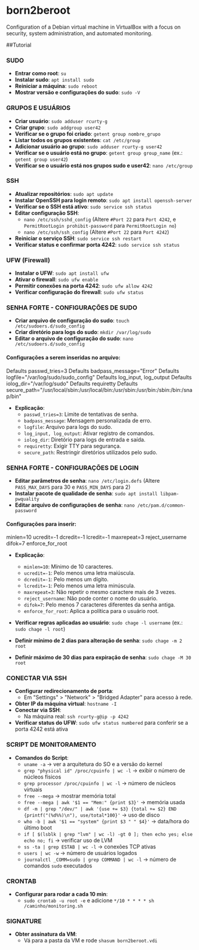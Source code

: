 # born2beroot
Configuration of a Debian virtual machine in VirtualBox with a focus on security, system administration, and automated monitoring.

##Tutorial
### SUDO
- **Entrar como root**: `su`
- **Instalar sudo**: `apt install sudo`
- **Reiniciar a máquina**: `sudo reboot`
- **Mostrar versão e configurações do sudo**: `sudo -V`

### GRUPOS E USUÁRIOS
- **Criar usuário**: `sudo adduser rcurty-g`
- **Criar grupo**: `sudo addgroup user42`
- **Verificar se o grupo foi criado**: `getent group nombre_grupo`
- **Listar todos os grupos existentes**: `cat /etc/group`
- **Adicionar usuário ao grupo**: `sudo adduser rcurty-g user42`
- **Verificar se o usuário está no grupo**: `getent group group_name` (ex.: `getent group user42`)
- **Verificar se o usuário está nos grupos sudo e user42**: `nano /etc/group`

### SSH
- **Atualizar repositórios**: `sudo apt update`
- **Instalar OpenSSH para login remoto**: `sudo apt install openssh-server`
- **Verificar se o SSH está ativo**: `sudo service ssh status`
- **Editar configuração SSH**:
  - `nano /etc/ssh/sshd_config` (Altere `#Port 22` para `Port 4242`, e `PermitRootLogin prohibit-password` para `PermitRootLogin no`)
  - `nano /etc/ssh/ssh_config` (Altere `#Port 22` para `Port 4242`)
- **Reiniciar o serviço SSH**: `sudo service ssh restart`
- **Verificar status e confirmar porta 4242**: `sudo service ssh status`

### UFW (Firewall)
- **Instalar o UFW**: `sudo apt install ufw`
- **Ativar o firewall**: `sudo ufw enable`
- **Permitir conexões na porta 4242**: `sudo ufw allow 4242`
- **Verificar configuração do firewall**: `sudo ufw status`

### SENHA FORTE - CONFIGURAÇÕES DE SUDO
- **Criar arquivo de configuração do sudo**: `touch /etc/sudoers.d/sudo_config`
- **Criar diretório para logs do sudo**: `mkdir /var/log/sudo`
- **Editar o arquivo de configuração do sudo**: `nano /etc/sudoers.d/sudo_config`

#### Configurações a serem inseridas no arquivo:
Defaults passwd_tries=3
Defaults badpass_message="Error"
Defaults logfile="/var/log/sudo/sudo_config"
Defaults log_input, log_output
Defaults iolog_dir="/var/log/sudo"
Defaults requiretty
Defaults secure_path="/usr/local/sbin:/usr/local/bin:/usr/sbin:/usr/bin:/sbin:/bin:/snap/bin"

- **Explicação**:
  - `passwd_tries=3`: Limite de tentativas de senha.
  - `badpass_message`: Mensagem personalizada de erro.
  - `logfile`: Arquivo para logs do sudo.
  - `log_input, log_output`: Ativar registro de comandos.
  - `iolog_dir`: Diretório para logs de entrada e saída.
  - `requiretty`: Exigir TTY para segurança.
  - `secure_path`: Restringir diretórios utilizados pelo sudo.

### SENHA FORTE - CONFIGURAÇÕES DE LOGIN
- **Editar parâmetros de senha**: `nano /etc/login.defs` (Altere `PASS_MAX_DAYS` para 30 e `PASS_MIN_DAYS` para 2)
- **Instalar pacote de qualidade de senha**: `sudo apt install libpam-pwquality`
- **Editar arquivo de configurações de senha**: `nano /etc/pam.d/common-password`

#### Configurações para inserir:
minlen=10 ucredit=-1 dcredit=-1 lcredit=-1 maxrepeat=3 reject_username difok=7 enforce_for_root

- **Explicação**:
  - `minlen=10`: Mínimo de 10 caracteres.
  - `ucredit=-1`: Pelo menos uma letra maiúscula.
  - `dcredit=-1`: Pelo menos um dígito.
  - `lcredit=-1`: Pelo menos uma letra minúscula.
  - `maxrepeat=3`: Não repetir o mesmo caractere mais de 3 vezes.
  - `reject_username`: Não pode conter o nome do usuário.
  - `difok=7`: Pelo menos 7 caracteres diferentes da senha antiga.
  - `enforce_for_root`: Aplica a política para o usuário root.

- **Verificar regras aplicadas ao usuário**: `sudo chage -l username` (ex.: `sudo chage -l root`)
- **Definir mínimo de 2 dias para alteração de senha**: `sudo chage -m 2 root`
- **Definir máximo de 30 dias para expiração de senha**: `sudo chage -M 30 root`

### CONECTAR VIA SSH
- **Configurar redirecionamento de porta**:
  - Em "Settings" > "Network" > "Bridged Adapter" para acesso à rede.
- **Obter IP da máquina virtual**: `hostname -I`
- **Conectar via SSH**:
  - Na máquina real: `ssh rcurty-g@ip -p 4242`
- **Verificar status do UFW**: `sudo ufw status numbered` para conferir se a porta 4242 está ativa

### SCRIPT DE MONITORAMENTO
- **Comandos do Script**:
  - `uname -a` -> ver a arquitetura do SO e a versão do kernel
  - `grep "physical id" /proc/cpuinfo | wc -l` -> exibir o número de núcleos físicos
  - `grep processor /proc/cpuinfo | wc -l` -> número de núcleos virtuais
  - `free --mega` -> mostrar memória total
  - `free --mega | awk '$1 == "Mem:" {print $3}'` -> memória usada
  - `df -m | grep "/dev/" | awk '{use += $3} {total += $2} END {printf("(%d%%)\n"), use/total*100}'` -> uso de disco
  - `who -b | awk '$1 == "system" {print $3 " " $4}'` -> data/hora do último boot
  - `if [ $(lsblk | grep "lvm" | wc -l) -gt 0 ]; then echo yes; else echo no; fi` -> verificar uso de LVM
  - `ss -ta | grep ESTAB | wc -l` -> conexões TCP ativas
  - `users | wc -w` -> número de usuários logados
  - `journalctl _COMM=sudo | grep COMMAND | wc -l` -> número de comandos `sudo` executados

### CRONTAB
- **Configurar para rodar a cada 10 min**:
  - `sudo crontab -u root -e` e adicione `*/10 * * * * sh /caminho/monitoring.sh`

### SIGNATURE
- **Obter assinatura da VM**:
  - Vá para a pasta da VM e rode `shasum born2beroot.vdi`
